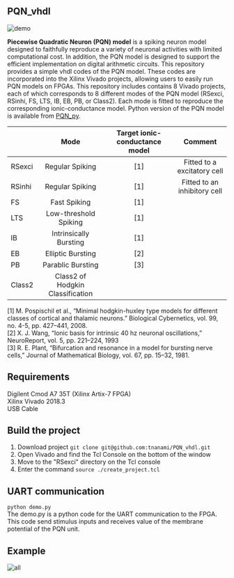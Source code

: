 ## PQN_vhdl

![demo](https://user-images.githubusercontent.com/108346049/193576760-82d99c17-4d2c-4bf7-8e6f-20115ab6aac5.png)

**Piecewise Quadratic Neuron (PQN) model** is a spiking neuron model designed to faithfully reproduce a variety of neuronal activities with limited computational cost.
In addition, the PQN model is designed to support the efficient implementation on digital arithmetic circuits.
This repository provides a simple vhdl codes of the PQN model. These codes are incorporated into the Xilinx Vivado projects, allowing users to easily run PQN models on FPGAs.
This repository includes contains 8 Vivado projects, each of which corresponds to 8 different modes of the PQN model (RSexci, RSinhi, FS, LTS, IB, EB, PB, or Class2).
Each mode is fitted to reproduce the corresponding ionic-conductance model. Python version of the PQN model is available from [PQN_py](https://github.com/tnanami/PQN_py "PQN_py").


|        |Mode                            |Target ionic-conductance model|Comment                    |
|:-------|:------------------------------:|:---------------------------:|:-------------------------:|
| RSexci |Regular Spiking                 |[1]                          |Fitted to a excitatory cell|
| RSinhi |Regular Spiking                 |[1]                          |Fitted to an inhibitory cell|
| FS     |Fast Spiking                    |[1]|
| LTS    |Low-threshold Spiking           |[1]|
| IB     |Intrinsically Bursting          |[1]|
| EB     |Elliptic Bursting               |[2]|
| PB     |Parablic Bursting               |[3]|
| Class2 |Class2 of Hodgkin Classification||

[1] M. Pospischil et al., “Minimal hodgkin-huxley type models for different classes of cortical and thalamic neurons.” Biological Cybernetics, vol. 99, no. 4-5, pp. 427–441, 2008.  
[2] X. J. Wang, “Ionic basis for intrinsic 40 hz neuronal oscillations,” NeuroReport, vol. 5, pp. 221–224, 1993  
[3] R. E. Plant, “Bifurcation and resonance in a model for bursting nerve cells,” Journal of Mathematical Biology, vol. 67, pp. 15–32, 1981.

## Requirements
Digilent Cmod A7 35T (Xilinx Artix-7 FPGA)  
Xilinx Vivado 2018.3  
USB Cable  

## Build the project
1. Download project `git clone git@github.com:tnanami/PQN_vhdl.git`
2. Open Vivado and find the Tcl Console on the bottom of the window
3. Move to the "RSexci" directory on the Tcl console
4. Enter the command `source ./create_project.tcl`

## UART communication
`python demo.py`  
The demo.py is a python code for the UART communication to the FPGA. This code send stimulus inputs and receives value of the membrane potential of the PQN unit.

## Example
![all](https://user-images.githubusercontent.com/108346049/194094287-f1471dd2-c092-45a4-8455-4556c6db35e4.png)
